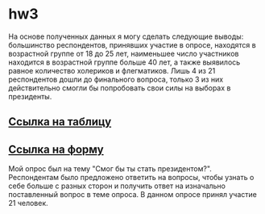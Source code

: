 # hw3
На основе полученных данных я могу сделать следующие выводы: большинство респондентов, принявших участие в опросе, находятся в возрастной группе от 18 до 25 лет, наименьшее число участников находится в возрастной группе больше 40 лет, а также выявилось равное количество холериков и флегматиков. Лишь 4 из 21 респондентов дошли до финального вопроса, только 3 из них действительно смогли бы попробовать свои силы на выборах в президенты.
## [Ссылка на таблицу](https://docs.google.com/spreadsheets/d/1dZ4CDbkFSG9v_A3Kuz9HutzwcgVHNBiEIUX0w9pc4WA/edit#gid=702356521)
## [Ссылка на форму](https://goo.gl/forms/NI6ki10UbTavyf7E3)
Мой опрос был на тему "Смог бы ты стать президентом?". Респондентам было предложено ответить на вопросы, чтобы узнать о себе больше с разных сторон и получить ответ на изначально поставленный вопрос в теме опроса. В данном опросе принял участие 21 человек.
